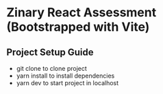 # Zinary React Assessment (Bootstrapped with Vite)

## Project Setup Guide

- git clone to clone project
- yarn install to install dependencies
- yarn dev to start project in localhost
